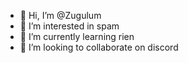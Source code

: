 - 👋 Hi, I’m @Zugulum
- 👀 I’m interested in spam
- 🌱 I’m currently learning  rien
- 💞️ I’m looking to collaborate on discord
<!---
Zugulum/Zugulum is a ✨ special ✨ repository because its `README.md` (this file) appears on your GitHub profile.
You can click the Preview link to take a look at your changes.
--->
